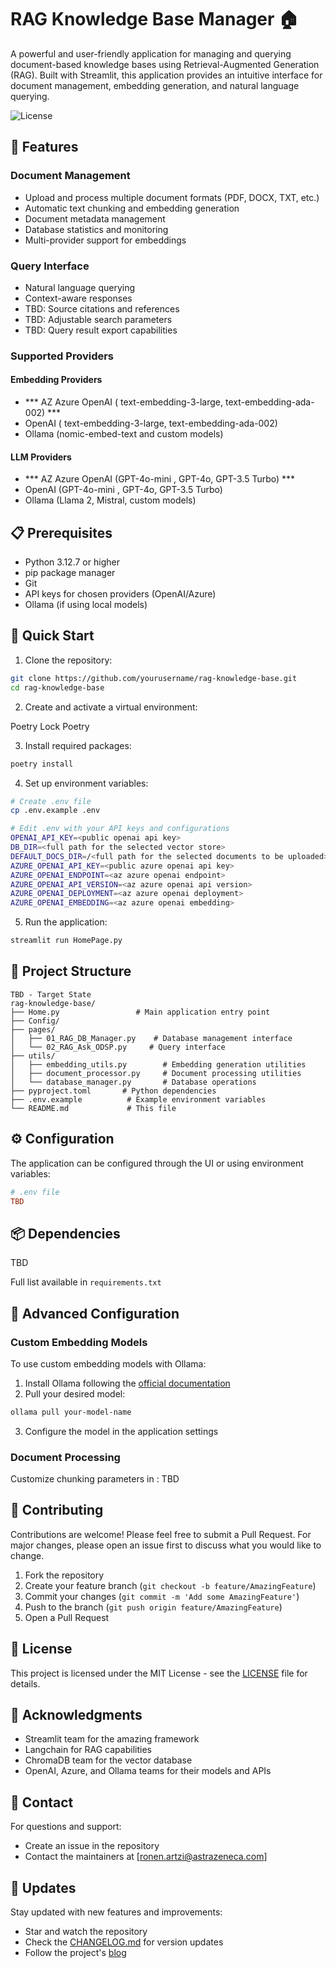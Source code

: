 # RAG Knowledge Base Manager 🏠

A powerful and user-friendly application for managing and querying document-based knowledge bases using Retrieval-Augmented Generation (RAG). Built with Streamlit, this application provides an intuitive interface for document management, embedding generation, and natural language querying.

![License](https://img.shields.io/badge/license-MIT-green)

## 🌟 Features

### Document Management
- Upload and process multiple document formats (PDF, DOCX, TXT, etc.)
- Automatic text chunking and embedding generation
- Document metadata management
- Database statistics and monitoring
- Multi-provider support for embeddings

### Query Interface
- Natural language querying
- Context-aware responses
- TBD: Source citations and references
- TBD: Adjustable search parameters
- TBD: Query result export capabilities

### Supported Providers
#### Embedding Providers
- *** AZ Azure OpenAI ( text-embedding-3-large, text-embedding-ada-002) ***
- OpenAI ( text-embedding-3-large, text-embedding-ada-002)
- Ollama (nomic-embed-text and custom models)

#### LLM Providers
- *** AZ Azure OpenAI (GPT-4o-mini , GPT-4o, GPT-3.5 Turbo) ***
- OpenAI (GPT-4o-mini , GPT-4o, GPT-3.5 Turbo)
- Ollama (Llama 2, Mistral, custom models)

## 📋 Prerequisites

- Python 3.12.7 or higher
- pip package manager
- Git
- API keys for chosen providers (OpenAI/Azure)
- Ollama (if using local models)

## 🚀 Quick Start

1. Clone the repository:
```bash
git clone https://github.com/yourusername/rag-knowledge-base.git
cd rag-knowledge-base
```

2. Create and activate a virtual environment:

Poetry Lock
Poetry 


3. Install required packages:
```bash
poetry install
```

4. Set up environment variables:
```bash
# Create .env file
cp .env.example .env

# Edit .env with your API keys and configurations
OPENAI_API_KEY=<public openai api key>
DB_DIR=<full path for the selected vector store>
DEFAULT_DOCS_DIR=/<full path for the selected documents to be uploaded>
AZURE_OPENAI_API_KEY=<public azure openai api key>
AZURE_OPENAI_ENDPOINT=<az azure openai endpoint>
AZURE_OPENAI_API_VERSION=<az azure openai api version>
AZURE_OPENAI_DEPLOYMENT=<az azure openai deployment>
AZURE_OPENAI_EMBEDDING=<az azure openai embedding>
```

5. Run the application:
```bash
streamlit run HomePage.py
```

## 📁 Project Structure

```
TBD - Target State
rag-knowledge-base/
├── Home.py                 # Main application entry point
├── Config/  
├── pages/
│   ├── 01_RAG_DB_Manager.py    # Database management interface
│   └── 02_RAG_Ask_ODSP.py     # Query interface
├── utils/
│   ├── embedding_utils.py        # Embedding generation utilities
│   ├── document_processor.py     # Document processing utilities
│   └── database_manager.py       # Database operations
├── pyproject.toml       # Python dependencies
├── .env.example          # Example environment variables
└── README.md             # This file
```

## ⚙️ Configuration

The application can be configured through the UI or using environment variables:

```ini
# .env file
TBD
```

## 📦 Dependencies

TBD

Full list available in `requirements.txt`

## 🔧 Advanced Configuration

### Custom Embedding Models
To use custom embedding models with Ollama:

1. Install Ollama following the [official documentation](https://github.com/ollama/ollama)
2. Pull your desired model:
```bash
ollama pull your-model-name
```
3. Configure the model in the application settings

### Document Processing
Customize chunking parameters in : TBD
 

## 🤝 Contributing

Contributions are welcome! Please feel free to submit a Pull Request. For major changes, please open an issue first to discuss what you would like to change.

1. Fork the repository
2. Create your feature branch (`git checkout -b feature/AmazingFeature`)
3. Commit your changes (`git commit -m 'Add some AmazingFeature'`)
4. Push to the branch (`git push origin feature/AmazingFeature`)
5. Open a Pull Request

## 📜 License

This project is licensed under the MIT License - see the [LICENSE](LICENSE) file for details.

## 🙏 Acknowledgments

- Streamlit team for the amazing framework
- Langchain for RAG capabilities
- ChromaDB team for the vector database
- OpenAI, Azure, and Ollama teams for their models and APIs

## 📮 Contact

For questions and support:
- Create an issue in the repository
- Contact the maintainers at [ronen.artzi@astrazeneca.com]

## 🔄 Updates

Stay updated with new features and improvements:
- Star and watch the repository
- Check the [CHANGELOG.md](CHANGELOG.md) for version updates
- Follow the project's [blog](https://tbd.astrazeneca)